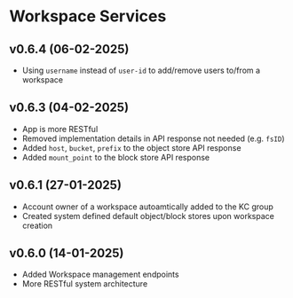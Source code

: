 # Workspace Services

## v0.6.4 (06-02-2025)

- Using `username` instead of `user-id` to add/remove users to/from a workspace

## v0.6.3 (04-02-2025)

- App is more RESTful
- Removed implementation details in API response not needed (e.g. `fsID`)
- Added `host`, `bucket`, `prefix` to the object store API response
- Added `mount_point` to the block store API response

## v0.6.1 (27-01-2025)

- Account owner of a workspace autoamtically added to the KC group
- Created system defined default object/block stores upon workspace creation

## v0.6.0 (14-01-2025)

- Added Workspace management endpoints
- More RESTful system architecture

